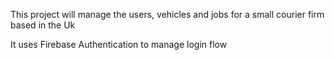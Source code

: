 This project will manage the users, vehicles and jobs for a small courier firm based in the Uk

It uses Firebase Authentication to manage login flow
